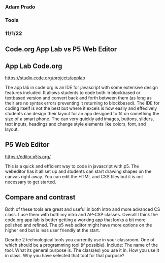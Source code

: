 
### Adam Prado
### Tools
### 11/1/22

## Code.org App Lab vs P5 Web Editor

## App Lab Code.org
https://studio.code.org/projects/applab

The app lab in code.org is an IDE for javascript with some extensive design features included.  It allows students to code both in blockbased or textbased version and convert back and forth between them (as long as their are no syntax errors preventing it returning to blockbased).  The IDE for coding itself is not the best but where it excels is how easily and effecively students can design their layout for an app designed to fit on something the size of a smart phone.  The can very quickly add images, buttons, sliders, text inputs, headings and change style elements like colors, font, and layout.

## P5 Web Editor
https://editor.p5js.org/

This is a quick and efficient way to code in javascript with p5.  The webeditor has it all set up and students can start drawing shapes on the canvas right away.  You can edit the HTML and CSS files but it is not necessary to get started.  

## Compare and contrast
Both of these tools are great and useful in both intro and more advanced CS class.  I use them with both my intro and AP-CSP classes. Overall I think the code.org app lab is better getting a working app that looks a bit more polished and refined.  The p5 web editor might have more options on the higher end but is less user friendly at the start.  


Desribe 2 technological tools you currently use in your classroom. One of which should be a programming tool (if possible). Include:
The name of the tool.
What its general purpose is.
The class(es) you use it in.
How you use it in class.
Why you have selected that tool for that purpose?